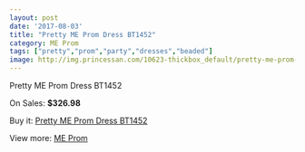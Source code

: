 ```yaml
---
layout: post
date: '2017-08-03'
title: "Pretty ME Prom Dress BT1452"
category: ME Prom
tags: ["pretty","prom","party","dresses","beaded"]
image: http://img.princessan.com/10623-thickbox_default/pretty-me-prom-dress-bt1452.jpg
---
```

Pretty ME Prom Dress BT1452

On Sales: **$326.98**
<a href="https://www.princessan.com/en/me-prom/4632-pretty-me-prom-dress-bt1452.html"><amp-img layout="responsive" width="600" height="600" src="//img.princessan.com/10623-thickbox_default/pretty-me-prom-dress-bt1452.jpg" alt="Pretty ME Prom Dress BT1452 0" /></a>

Buy it: [Pretty ME Prom Dress BT1452](https://www.princessan.com/en/me-prom/4632-pretty-me-prom-dress-bt1452.html "Pretty ME Prom Dress BT1452")

View more: [ME Prom](https://www.princessan.com/en/33-me-prom "ME Prom")
